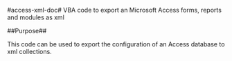 #access-xml-doc#
VBA code to export an Microsoft Access forms, reports and modules as xml

##Purpose##

This code can be used to export the configuration of an Access database to xml collections.



